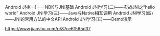 Android JNI(一)——NDK与JNI基础
Android JNI学习(二)——实战JNI之“hello world”
Android JNI学习(三)——Java与Native相互调用
Android JNI学习(四)——JNI的常用方法的中文API
Android JNI学习(五)——Demo演示


https://www.jianshu.com/p/87ce6f565d37

